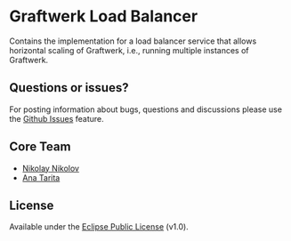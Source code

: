 # Graftwerk Load Balancer

Contains the implementation for a load balancer service that allows horizontal scaling of Graftwerk, i.e., running multiple instances of Graftwerk.

## Questions or issues?

For posting information about bugs, questions and discussions please use the [Github Issues](https://github.com/datagraft/graftwerk-load-balancer/issues) feature.

## Core Team

- [Nikolay Nikolov](https://github.com/nvnikolov)
- [Ana Tarita](https://github.com/taritaAna)

## License
Available under the [Eclipse Public License](/LICENSE) (v1.0).
